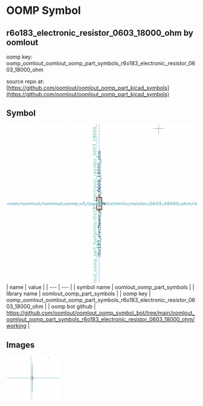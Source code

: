 # OOMP Symbol  
## r6o183_electronic_resistor_0603_18000_ohm  by oomlout  
  
oomp key: oomp_oomlout_oomlout_oomp_part_symbols_r6o183_electronic_resistor_0603_18000_ohm  
  
source repo at: [https://github.com/oomlout/oomlout_oomp_part_kicad_symbols](https://github.com/oomlout/oomlout_oomp_part_kicad_symbols)  
## Symbol  
  
[![working.png](working_600.png)](working.png)  
| name | value | 
| --- | --- | 
| symbol name | oomlout_oomp_part_symbols | 
| library name | oomlout_oomp_part_symbols | 
| oomp key | oomp_oomlout_oomlout_oomp_part_symbols_r6o183_electronic_resistor_0603_18000_ohm | 
| oomp bot github | https://github.com/oomlout/oomlout_oomp_symbol_bot/tree/main/oomlout_oomlout_oomp_part_symbols_r6o183_electronic_resistor_0603_18000_ohm/working | 
## Images  
  
[![working.png](working_140.png)](working.png)  
